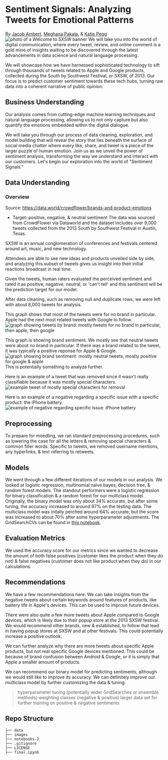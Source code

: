 # Sentiment Signals: Analyzing Tweets for Emotional Patterns
By [Jacob Ambert](mailto:jaambert@gmail.com), [Meghana Pakala](mailto:megpakala13@gmail.com), & [Katie Pegg](mailto:kpegg916@gmail.com)
![photo of a Welcome to SXSW banner](https://github.com/meghana-pakala/NLP-project/blob/main/images/SXSW.jpg)
We will take you into the world of digital communication, where every tweet, review, and online comment is a gold mine of insights waiting to be discovered through the latest advancements in data science and natural language processing.

We will showcase how we have harnessed sophisticated technology to sift through thousands of tweets related to Apple and Google products, collected during the South by Southwest Festival, or SXSW, of 2013. Our focus is to predict customer sentiment towards these tech hubs, turning raw data into a coherent narrative of public opinion.

## Business Understanding
Our analysis comes from cutting-edge machine learning techniques and natural language processing, allowing us to not only capture but also quantify the emotions embedded within the digital dialogue.

We will take you through our process of data cleaning, exploration, and model building that will reveal the story that lies beneath the surface of social media chatter where every like, share, and tweet is a piece of the larger puzzle of human emotion. Join us as we unveil the power of sentiment analysis, transforming the way we understand and interact with our customers. Let's begin our exploration into the world of "Sentiment Signals."

## Data Understanding
### Overview
Source: https://data.world/crowdflower/brands-and-product-emotions
- Target: positive, negative, & neutral sentiment
The data was sourced from CrowdFlower via Dataworld and the dataset includes over 9,000 tweets collected from the 2013 South by Southwest Festival in Austin, Texas.

SXSW is an annual conglomeration of conferences and festivals centered around art, music, and new technology.

Attendees are able to see new ideas and products unveiled side by side, and analyzing this subset of tweets gives us insight into their initial reactions broadcast in real time.

Given the tweets, human raters evaluated the perceived sentiment and rated it as positive, negative, neutral, or 'can't tell' and this sentiment will be the prediction target for our model.

After data cleaning, such as removing null and duplicate rows, we were left with about 8,000 tweets for analysis.

This graph shows that most of the tweets were for no brand in particular. Apple had the next most related tweets with Google to follow.
![graph showing tweets by brand: mostly tweets for no brand in particular, then apple, then google](https://github.com/meghana-pakala/NLP-project/blob/main/images/tweets_brand.png)

This graph is showing brand sentiment. We mostly see that neutral tweets were about no brand in particular. If there was a brand related to the tweet, it was typically a positive reponse for Apple & Google.
![graph showing brand sentiment: mostly neutral tweets, mostly positive for google & apple](https://github.com/meghana-pakala/NLP-project/blob/main/images/brand_sentiment.png)
This is potentially something to analyze further.

Here is an example of a tweet that was removed since it wasn't really classifiable because it was mostly special characters.
![example tweet of mostly special characters for removal](https://github.com/meghana-pakala/NLP-project/blob/main/images/example_spec_chars.png)

Here is an example of a negative regarding a specific issue with a specific product: the iPhone battery.
![example of negative regarding specific issue: iPhone battery](https://github.com/meghana-pakala/NLP-project/blob/main/images/example_battery.png)

## Preprocessing
To prepare for moedling, we ran standard preprocessing procedures, such as lowering the case for all the letters & removing special characters & common filler words. Specific to tweets, we removed username mentions, any hyperlinks, & text referring to retweets.

## Models
We went through a few different iterations of our models in our analysis. We looked at logistic regression, multinomial naive bayes, decision tree, & random forest models. The standout performers were a logistic regression for binary classification & a random forest for our multiclass model. Originally, the binary model was only about 34% accurate, but after some tuning, the accuracy increased to around 87% on the testing data. The multiclass model was initally perched around 64% accurate, but the score was increased to about 70% after some hyperparameter adjustments. The GridSearchCVs can be found in [this notebook](https://github.com/meghana-pakala/NLP-project/blob/main/notebooks-2/exploring-data-KP.ipynb).

## Evaluation Metrics
We used the accuracy score for our metrics since we wanted to decrease the amount of both false positives (customer likes the product when they do not) & false negatives (customer does not like product when they do) in our calculations.

## Recommendations
We have a few recommendations here. We can take insights from the negative tweets about certain keywords around features of products, like battery life in Apple's devices. This can be used to improve future devices.

There were also quite a few more tweets about Apple compared to Google devices, which is likely due to their popup store at the 2013 SXSW festival. We would recommend other brands, new & established, to follow that lead in having popup stores at SXSW and at other festivals. This could potentially increase a positive outlook.

We can further analyze why there are more tweets about specific Apple products, but not real specific Google devices mentioned. This could be because of brand confusion between Android & Google, or it is simply that Apple a smaller amount of products.

We can recommend our binary model for predicting sentiments, although we would still like to improve its accuracy. We can definitely improve our multiclass model by further customizing the data & tuning.

> hyperparameter tuning (potentially wider GridSearches or ensemble methods)
> weighting classes (negative & positive)
> larger data set for further training on positive & negative sentiments

## Repo Structure 
```
├── data
├── images
├── notebooks-2
├── .gitignore
├── LICENSE
├── final.ipynb
